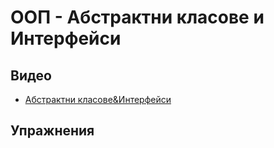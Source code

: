 # ООП - Абстрактни класове и Интерфейси

## Видео
* [Абстрактни класове&Интерфейси](https://drive.google.com/file/d/1KaogC8oxtDkXc4QZT7d0JiD_OIFPBCbg/view?usp=sharing)


## Упражнения

